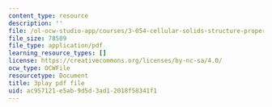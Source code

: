 ```yaml
---
content_type: resource
description: ''
file: /ol-ocw-studio-app/courses/3-054-cellular-solids-structure-properties-and-applications-spring-2015/ac957121e5ab9d5d3ad12018f58341f1_vVfI1wTp0Jg.pdf
file_size: 78509
file_type: application/pdf
learning_resource_types: []
license: https://creativecommons.org/licenses/by-nc-sa/4.0/
ocw_type: OCWFile
resourcetype: Document
title: 3play pdf file
uid: ac957121-e5ab-9d5d-3ad1-2018f58341f1
---
```

